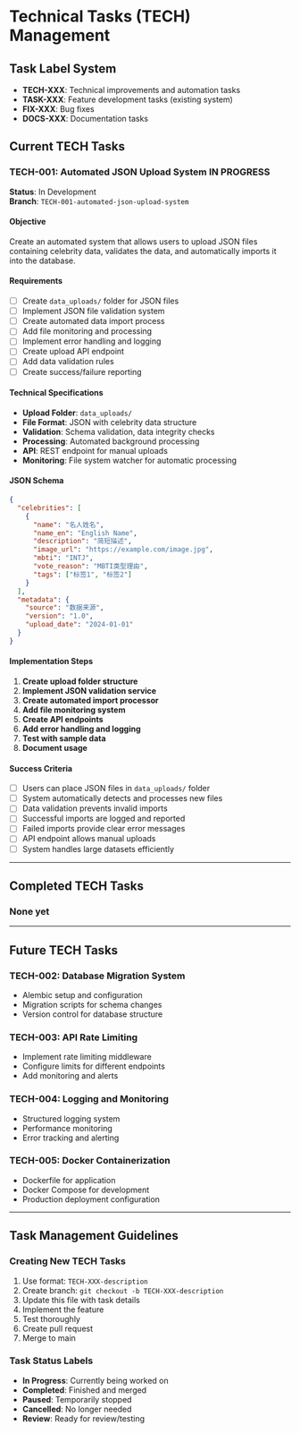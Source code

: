 # Technical Tasks (TECH) Management

## Task Label System
- **TECH-XXX**: Technical improvements and automation tasks
- **TASK-XXX**: Feature development tasks (existing system)
- **FIX-XXX**: Bug fixes
- **DOCS-XXX**: Documentation tasks

## Current TECH Tasks

### TECH-001: Automated JSON Upload System **IN PROGRESS**
**Status**: In Development  
**Branch**: `TECH-001-automated-json-upload-system`

#### Objective
Create an automated system that allows users to upload JSON files containing celebrity data, validates the data, and automatically imports it into the database.

#### Requirements
- [ ] Create `data_uploads/` folder for JSON files
- [ ] Implement JSON file validation system
- [ ] Create automated data import process
- [ ] Add file monitoring and processing
- [ ] Implement error handling and logging
- [ ] Create upload API endpoint
- [ ] Add data validation rules
- [ ] Create success/failure reporting

#### Technical Specifications
- **Upload Folder**: `data_uploads/`
- **File Format**: JSON with celebrity data structure
- **Validation**: Schema validation, data integrity checks
- **Processing**: Automated background processing
- **API**: REST endpoint for manual uploads
- **Monitoring**: File system watcher for automatic processing

#### JSON Schema
```json
{
  "celebrities": [
    {
      "name": "名人姓名",
      "name_en": "English Name",
      "description": "简短描述",
      "image_url": "https://example.com/image.jpg",
      "mbti": "INTJ",
      "vote_reason": "MBTI类型理由",
      "tags": ["标签1", "标签2"]
    }
  ],
  "metadata": {
    "source": "数据来源",
    "version": "1.0",
    "upload_date": "2024-01-01"
  }
}
```

#### Implementation Steps
1. **Create upload folder structure**
2. **Implement JSON validation service**
3. **Create automated import processor**
4. **Add file monitoring system**
5. **Create API endpoints**
6. **Add error handling and logging**
7. **Test with sample data**
8. **Document usage**

#### Success Criteria
- [ ] Users can place JSON files in `data_uploads/` folder
- [ ] System automatically detects and processes new files
- [ ] Data validation prevents invalid imports
- [ ] Successful imports are logged and reported
- [ ] Failed imports provide clear error messages
- [ ] API endpoint allows manual uploads
- [ ] System handles large datasets efficiently

---

## Completed TECH Tasks

### None yet

---

## Future TECH Tasks

### TECH-002: Database Migration System
- Alembic setup and configuration
- Migration scripts for schema changes
- Version control for database structure

### TECH-003: API Rate Limiting
- Implement rate limiting middleware
- Configure limits for different endpoints
- Add monitoring and alerts

### TECH-004: Logging and Monitoring
- Structured logging system
- Performance monitoring
- Error tracking and alerting

### TECH-005: Docker Containerization
- Dockerfile for application
- Docker Compose for development
- Production deployment configuration

---

## Task Management Guidelines

### Creating New TECH Tasks
1. Use format: `TECH-XXX-description`
2. Create branch: `git checkout -b TECH-XXX-description`
3. Update this file with task details
4. Implement the feature
5. Test thoroughly
6. Create pull request
7. Merge to main

### Task Status Labels
- **In Progress**: Currently being worked on
- **Completed**: Finished and merged
- **Paused**: Temporarily stopped
- **Cancelled**: No longer needed
- **Review**: Ready for review/testing 